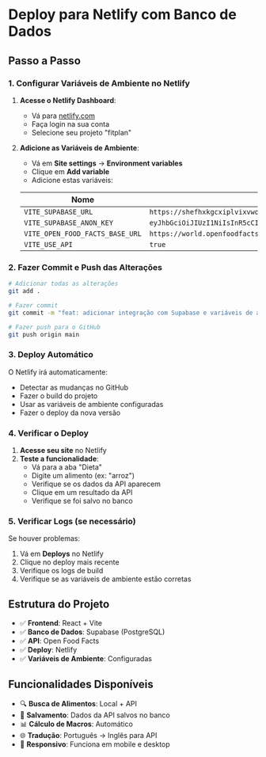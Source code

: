 # Deploy para Netlify com Banco de Dados

## Passo a Passo

### 1. Configurar Variáveis de Ambiente no Netlify

1. **Acesse o Netlify Dashboard**:

   - Vá para [netlify.com](https://netlify.com)
   - Faça login na sua conta
   - Selecione seu projeto "fitplan"

2. **Adicione as Variáveis de Ambiente**:

   - Vá em **Site settings** → **Environment variables**
   - Clique em **Add variable**
   - Adicione estas variáveis:

   | Nome                            | Valor                                                                                                                                                                                                              |
   | ------------------------------- | ------------------------------------------------------------------------------------------------------------------------------------------------------------------------------------------------------------------ |
   | `VITE_SUPABASE_URL`             | `https://shefhxkgcxiplvixvwog.supabase.co`                                                                                                                                                                         |
   | `VITE_SUPABASE_ANON_KEY`        | `eyJhbGciOiJIUzI1NiIsInR5cCI6IkpXVCJ9.eyJpc3MiOiJzdXBhYmFzZSIsInJlZiI6InNoZWZoeGtnY3hpcGx2aXh2d29nIiwicm9sZSI6ImFub24iLCJpYXQiOjE3NTc0NDI3ODUsImV4cCI6MjA3MzAxODc4NX0.iklM78Xuc7qNcUjBCQtzw1OB6cAAMNZ54FSSet92xdE` |
   | `VITE_OPEN_FOOD_FACTS_BASE_URL` | `https://world.openfoodfacts.org`                                                                                                                                                                                  |
   | `VITE_USE_API`                  | `true`                                                                                                                                                                                                             |

### 2. Fazer Commit e Push das Alterações

```bash
# Adicionar todas as alterações
git add .

# Fazer commit
git commit -m "feat: adicionar integração com Supabase e variáveis de ambiente"

# Fazer push para o GitHub
git push origin main
```

### 3. Deploy Automático

O Netlify irá automaticamente:

- Detectar as mudanças no GitHub
- Fazer o build do projeto
- Usar as variáveis de ambiente configuradas
- Fazer o deploy da nova versão

### 4. Verificar o Deploy

1. **Acesse seu site** no Netlify
2. **Teste a funcionalidade**:
   - Vá para a aba "Dieta"
   - Digite um alimento (ex: "arroz")
   - Verifique se os dados da API aparecem
   - Clique em um resultado da API
   - Verifique se foi salvo no banco

### 5. Verificar Logs (se necessário)

Se houver problemas:

1. Vá em **Deploys** no Netlify
2. Clique no deploy mais recente
3. Verifique os logs de build
4. Verifique se as variáveis de ambiente estão corretas

## Estrutura do Projeto

- ✅ **Frontend**: React + Vite
- ✅ **Banco de Dados**: Supabase (PostgreSQL)
- ✅ **API**: Open Food Facts
- ✅ **Deploy**: Netlify
- ✅ **Variáveis de Ambiente**: Configuradas

## Funcionalidades Disponíveis

- 🔍 **Busca de Alimentos**: Local + API
- 💾 **Salvamento**: Dados da API salvos no banco
- 📊 **Cálculo de Macros**: Automático
- 🌐 **Tradução**: Português → Inglês para API
- 📱 **Responsivo**: Funciona em mobile e desktop
